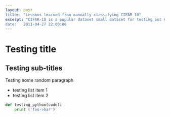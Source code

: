 ```yaml
---
layout: post
title:  "Lessons learned from manually classifying CIFAR-10"
excerpt: "CIFAR-10 is a popular dataset small dataset for testing out Computer Vision Deep Learning learning 
date:   2011-04-27 22:00:00
---
```


# Testing title

## Testing sub-titles

Testing some random paragraph

- testing list item 1
- testing list item 2

```python
def testing_python(code):
    print ('foo->bar')
```
